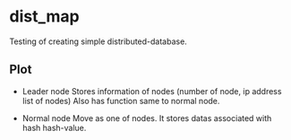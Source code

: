 # dist_map

Testing of creating simple distributed-database.

## Plot

- Leader node
Stores information of nodes (number of node, ip address list of nodes)
Also has function same to normal node.

- Normal node
Move as one of nodes.
It stores datas associated with hash hash-value.